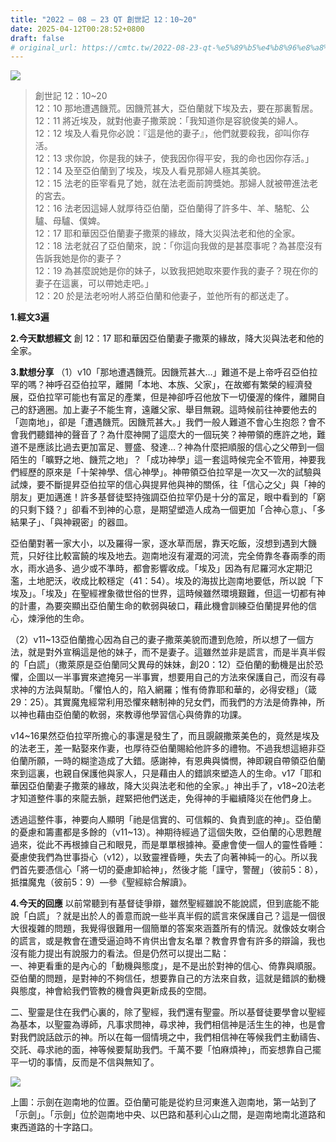 ```yaml
---
title: "2022 – 08 – 23 QT 創世記 12：10~20"
date: 2025-04-12T00:28:52+0800
draft: false
# original_url: https://cmtc.tw/2022-08-23-qt-%e5%89%b5%e4%b8%96%e8%a8%98-12%ef%bc%9a1020
---
```


![](/images/qt.jpg)
> 創世記 12：10\~20  
> 12：10 那地遭遇饑荒。因饑荒甚大，亞伯蘭就下埃及去，要在那裏暫居。  
> 12：11 將近埃及，就對他妻子撒萊說：「我知道你是容貌俊美的婦人。  
> 12：12 埃及人看見你必說：『這是他的妻子』，他們就要殺我，卻叫你存活。  
> 12：13 求你說，你是我的妹子，使我因你得平安，我的命也因你存活。」  
> 12：14 及至亞伯蘭到了埃及，埃及人看見那婦人極其美貌。  
> 12：15 法老的臣宰看見了她，就在法老面前誇獎她。那婦人就被帶進法老的宮去。  
> 12：16 法老因這婦人就厚待亞伯蘭，亞伯蘭得了許多牛、羊、駱駝、公驢、母驢、僕婢。  
> 12：17 耶和華因亞伯蘭妻子撒萊的緣故，降大災與法老和他的全家。  
> 12：18 法老就召了亞伯蘭來，說：「你這向我做的是甚麼事呢？為甚麼沒有告訴我她是你的妻子？  
> 12：19 為甚麼說她是你的妹子，以致我把她取來要作我的妻子？現在你的妻子在這裏，可以帶她走吧。」  
> 12：20 於是法老吩咐人將亞伯蘭和他妻子，並他所有的都送走了。

**1.經文3遍**

**2.今天默想經文**
創 12：17 耶和華因亞伯蘭妻子撒萊的緣故，降大災與法老和他的全家。

**3.默想分享**
（1）v10「那地遭遇饑荒。因饑荒甚大…」難道不是上帝呼召亞伯拉罕的嗎？神呼召亞伯拉罕，離開「本地、本族、父家」，在故鄉有繁榮的經濟發展，亞伯拉罕可能也有富足的產業，但是神卻呼召他放下一切優渥的條件，離開自己的舒適圈。加上妻子不能生育，遠離父家、舉目無親。這時候前往神要他去的「迦南地」，卻是「遭遇饑荒。因饑荒甚大。」我們一般人難道不會心生抱怨？會不會我們聽錯神的聲音了？為什麼神開了這麼大的一個玩笑？神帶領的應許之地，難道不是應該比過去更加富足、豐盛、發達…？神為什麼把順服的信心之父帶到一個陌生的「曠野之地、饑荒之地」？「成功神學」這一套這時候完全不管用，神要我們經歷的原來是「十架神學、信心神學」。神帶領亞伯拉罕是一次又一次的試驗與試煉，要不斷提昇亞伯拉罕的信心與提昇他與神的關係，往「信心之父」與「神的朋友」更加邁進！許多基督徒堅持強調亞伯拉罕仍是十分的富足，眼中看到的「窮的只剩下錢？」卻看不到神的心意，是期望塑造人成為一個更加「合神心意」、「多結果子」、「與神親密」的器皿。

亞伯蘭對著一家大小，以及羅得一家，逐水草而居，靠天吃飯，沒想到遇到大饑荒，只好往比較富饒的埃及地去。迦南地沒有灌溉的河流，完全倚靠冬春兩季的雨水，雨水過多、過少或不準時，都會影響收成。「埃及」因為有尼羅河水定期氾濫，土地肥沃，收成比較穩定（41：54）。埃及的海拔比迦南地要低，所以說「下埃及」。「埃及」在聖經裡象徵世俗的世界，這時候雖然環境艱難，但這一切都有神的計畫，為要突顯出亞伯蘭生命的軟弱與破口，藉此機會訓練亞伯蘭提昇他的信心，煉淨他的生命。

（2）v11\~13亞伯蘭擔心因為自己的妻子撒萊美貌而遭到危險，所以想了一個方法，就是對外宣稱這是他的妹子，而不是妻子。這雖然並非是謊言，而是半真半假的「白謊」（撒萊原是亞伯蘭同父異母的妹妹，創20：12）亞伯蘭的動機是出於恐懼，企圖以一半事實來遮掩另一半事實，想要用自己的方法來保護自己，而沒有尋求神的方法與幫助。「懼怕人的，陷入網羅；惟有倚靠耶和華的，必得安穩」（箴29：25）。其實魔鬼經常利用恐懼來轄制神的兒女們，而我們的方法是倚靠神，所以神也藉由亞伯蘭的軟弱，來教導他學習信心與倚靠的功課。

v14\~16果然亞伯拉罕所擔心的事還是發生了，而且覬覦撒萊美色的，竟然是埃及的法老王，差一點娶來作妻，也厚待亞伯蘭賜給他許多的禮物。不過我想這絕非亞伯蘭所願，一時的糊塗造成了大錯。感謝神，有恩典與憐憫，神即親自帶領亞伯蘭來到這裏，也親自保護他與家人，只是藉由人的錯誤來塑造人的生命。v17「耶和華因亞伯蘭妻子撒萊的緣故，降大災與法老和他的全家。」神出手了，v18\~20法老才知道整件事的來龍去脈，趕緊把他們送走，免得神的手繼續降災在他們身上。

透過這整件事，神要向人顯明「祂是信實的、可信賴的、負責到底的神」。亞伯蘭的憂慮和籌畫都是多餘的（v11\~13）。神期待經過了這個失敗，亞伯蘭的心思甦醒過來，從此不再根據自己和眼見，而是單單根據神。憂慮會使一個人的靈性昏睡：憂慮使我們為世事掛心（v12），以致靈裡昏睡，失去了向著神純一的心。所以我們首先要憑信心「將一切的憂慮卸給神」，然後才能「謹守，警醒」（彼前5：8），抵擋魔鬼（彼前5：9）—參《聖經綜合解讀》。

**4.今天的回應**
以前常聽到有基督徒爭辯，雖然聖經雖說不能說謊，但到底能不能說「白謊」？就是出於人的善意而說一些半真半假的謊言來保護自己？這是一個很大很複雜的問題，我覺得很難用一個簡單的答案來涵蓋所有的情況。就像妓女喇合的謊言，或是教會在遭受逼迫時不肯供出會友名單？教會界會有許多的辯論，我也沒有能力提出有說服力的看法。但是仍然可以提出二點：  
一、神更看重的是內心的「動機與態度」，是不是出於對神的信心、倚靠與順服。亞伯蘭的問題，是對神的不夠信任，想要靠自己的方法來自救，這就是錯誤的動機與態度，神會給我們管教的機會與更新成長的空間。

二、聖靈是住在我們心裏的，除了聖經，我們還有聖靈。所以基督徒要學會以聖經為基本，以聖靈為導師，凡事求問神，尋求神，我們相信神是活生生的神，也是會對我們說話啟示的神。所以在每一個情境之中，我們相信神在等候我們主動禱告、交託、尋求祂的面，神等候要幫助我們。千萬不要「怕麻煩神」，而妄想靠自己擺平一切的事情，反而是不信與無知了。

![](/images/shechem.jpg)

上圖：示劍在迦南地的位置。亞伯蘭可能是從約旦河東進入迦南地，第一站到了「示劍」。「示劍」位於迦南地中央、以巴路和基利心山之間，是迦南地南北道路和東西道路的十字路口。
